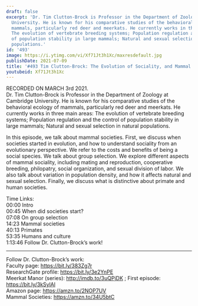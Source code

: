 ```yaml
---
draft: false
excerpt: 'Dr. Tim Clutton-Brock is Professor in the Department of Zoology at Cambridge
  University. He is known for his comparative studies of the behavioral ecology of
  mammals, particularly red deer and meerkats. He currently works in three main areas:
  The evolution of vertebrate breeding systems; Population regulation and the control
  of population stability in large mammals; Natural and sexual selection in natural
  populations.'
id: '493'
image: https://i.ytimg.com/vi/Xf71Jt3h1Xc/maxresdefault.jpg
publishDate: 2021-07-09
title: '#493 Tim Clutton-Brock: The Evolution of Sociality, and Mammal Societies'
youtubeid: Xf71Jt3h1Xc
---
```

<div class="timelinks">

RECORDED ON MARCH 3rd 2021.  
Dr. Tim Clutton-Brock is Professor in the Department of Zoology at Cambridge University. He is known for his comparative studies of the behavioral ecology of mammals, particularly red deer and meerkats. He currently works in three main areas: The evolution of vertebrate breeding systems; Population regulation and the control of population stability in large mammals; Natural and sexual selection in natural populations.

In this episode, we talk about mammal societies. First, we discuss when societies started in evolution, and how to understand sociality from an evolutionary perspective. We refer to the costs and benefits of being a social species. We talk about group selection. We explore different aspects of mammal sociality, including mating and reproduction, cooperative breeding, philopatry, social organization, and sexual division of labor. We also talk about variation in population density, and how it affects natural and sexual selection. Finally, we discuss what is distinctive about primate and human societies. 

Time Links:  
<time>00:00</time> Intro  
<time>00:45</time> When did societies start?  
<time>07:08</time> On group selection  
<time>14:23</time> Mammal societies  
<time>40:13</time> Primates  
<time>53:35</time> Humans and culture  
<time>1:13:46</time> Follow Dr. Clutton-Brock’s work!

---

Follow Dr. Clutton-Brock’s work:  
Faculty page: https://bit.ly/383Zg7r  
ResearchGate profile: https://bit.ly/3e2YnPE  
Meerkat Manor (series): http://imdb.to/3uQPjDK ; First episode: https://bit.ly/3kSylAl  
Amazon page: https://amzn.to/2NOP7UV  
Mammal Societies: https://amzn.to/34U5btC
</div>

